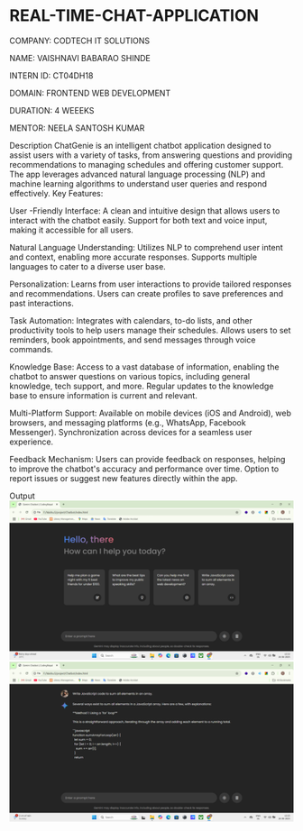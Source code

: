 # REAL-TIME-CHAT-APPLICATION
COMPANY: CODTECH IT SOLUTIONS

NAME: VAISHNAVI BABARAO SHINDE

INTERN ID: CT04DH18

DOMAIN: FRONTEND WEB DEVELOPMENT

DURATION: 4 WEEEKS

MENTOR: NEELA SANTOSH KUMAR

Description
ChatGenie is an intelligent chatbot application designed to assist users with a variety of tasks, from answering questions and providing recommendations to managing schedules and offering customer support. The app leverages advanced natural language processing (NLP) and machine learning algorithms to understand user queries and respond effectively.
Key Features:

User -Friendly Interface:
A clean and intuitive design that allows users to interact with the chatbot easily.
Support for both text and voice input, making it accessible for all users.

Natural Language Understanding:
Utilizes NLP to comprehend user intent and context, enabling more accurate responses.
Supports multiple languages to cater to a diverse user base.

Personalization:
Learns from user interactions to provide tailored responses and recommendations.
Users can create profiles to save preferences and past interactions.

Task Automation:
Integrates with calendars, to-do lists, and other productivity tools to help users manage their schedules.
Allows users to set reminders, book appointments, and send messages through voice commands.

Knowledge Base:
Access to a vast database of information, enabling the chatbot to answer questions on various topics, including general knowledge, tech support, and more.
Regular updates to the knowledge base to ensure information is current and relevant.

Multi-Platform Support:
Available on mobile devices (iOS and Android), web browsers, and messaging platforms (e.g., WhatsApp, Facebook Messenger).
Synchronization across devices for a seamless user experience.

Feedback Mechanism:
Users can provide feedback on responses, helping to improve the chatbot's accuracy and performance over time.
Option to report issues or suggest new features directly within the app.

Output
![image alt](https://github.com/CTT-Vaishnavi/REAL-TIME-CHAT-APPLICATION/blob/main/images/Output.png)
![img alt](https://github.com/CTT-Vaishnavi/REAL-TIME-CHAT-APPLICATION/blob/main/images/Output2.png?raw=true)
